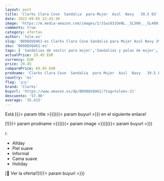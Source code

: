 ```yaml
---
layout: post
title: 'Clarks Clara Cove  Sandalia  para Mujer  Azul  Navy   39.5 EU'
date: 2022-09-05 12:43:30
image: 'https://m.media-amazon.com/images/I/31wi631OeNL._SL500_._SL400_.jpg'
comments: true
category: ofertas
author: 'tole.es'
slug: 'B098QVQ461-es Clarks Clara Cove Sandalia para Mujer Azul Navy 39.5 EU'
sku: 'B098QVQ461-es'
tags: [ 'Sandalias de vestir para mujer','Sandalias y palas de mujer','Zapatos','Zapatos para mujer','Zapatos y complementos','clarks','sandalia','🇪🇸', ]
actualPrice: 29.45 EUR
currency: EUR
price: 29.45
comparePrice: 69.95 EUR
prodname: 'Clarks Clara Cove  Sandalia  para Mujer  Azul  Navy   39.5 EU'
country: 'es'
flag: '🇪🇸'
brand: 'Clarks'
buyurl: 'https://www.amazon.es/dp/B098QVQ461/?tag=tolees-21'
descuento: '57.90'
average: '35.415'
---
```


Está [{{< param title >}}]({{< param buyurl >}}) en el siguiente enlace!

[![{{< param prodname >}}]({{< param image >}})]({{< param buyurl >}})

ℹ️:

- Allday
- Piel suave
- Informal
- Cama suave
- Holiday

[🛒 Ver la oferta!!]({{< param buyurl >}})
